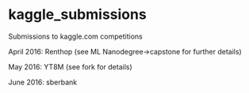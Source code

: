 # kaggle_submissions
Submissions to kaggle.com competitions

April 2016: Renthop (see ML Nanodegree->capstone for further details)

May 2016: YT8M (see fork for details)

June 2016: sberbank


